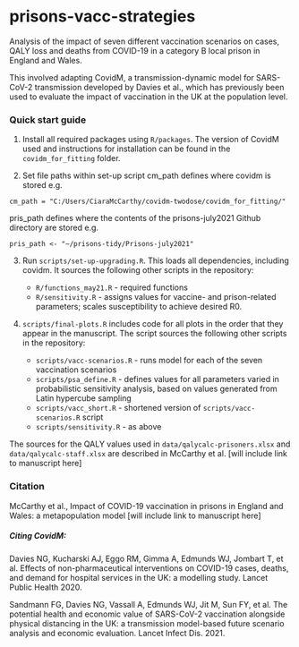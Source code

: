 # prisons-vacc-strategies

Analysis of the impact of seven different vaccination scenarios on cases, QALY loss and deaths from COVID-19 in a category B local prison in England and Wales. 

This involved adapting CovidM, a transmission-dynamic model for SARS-CoV-2 transmission  developed by Davies et al., which has previously been used to evaluate the impact of vaccination in the UK at the population level. 

### Quick start guide
1. Install all required packages using `R/packages`. The version of CovidM used and instructions for installation can be found in the `covidm_for_fitting` folder. 

2. Set file paths within set-up script
 cm_path defines where covidm is stored e.g.
 ```{r eval=FALSE}
 cm_path = "C:/Users/CiaraMcCarthy/covidm-twodose/covidm_for_fitting/"
 ```
 pris_path defines where the contents of the prisons-july2021 Github directory are stored e.g.
 ```{r eval=FALSE}
 pris_path <- "~/prisons-tidy/Prisons-july2021"
 ```
3. Run `scripts/set-up-upgrading.R`. This loads all dependencies, including covidm. It sources the following other scripts in the repository:
      * `R/functions_may21.R` - required functions
      * `R/sensitivity.R` - assigns values for vaccine- and prison-related parameters; scales susceptibility to achieve desired R0.

4. `scripts/final-plots.R` includes code for all plots in the order that they appear in the manuscript. The script sources the following other scripts in the repository:
      * `scripts/vacc-scenarios.R` - runs model for each of the seven vaccination scenarios
      * `scripts/psa_define.R` - defines values for all parameters varied in probabilistic sensitivity analysis, based on values generated from Latin hypercube sampling
      * `scripts/vacc_short.R` - shortened version of `scripts/vacc-scenarios.R` script
      * `scripts/sensitivity.R` - as above

The sources for the QALY values used in `data/qalycalc-prisoners.xlsx` and `data/qalycalc-staff.xlsx` are described in McCarthy et al. [will include link to manuscript here]

### Citation
McCarthy et al., Impact of COVID-19 vaccination in prisons in England and Wales: a metapopulation model [will include link to manuscript here]

##### Citing CovidM:
Davies NG, Kucharski AJ, Eggo RM, Gimma A, Edmunds WJ, Jombart T, et al. Effects of non-pharmaceutical interventions on COVID-19 cases, deaths, and demand for hospital services in the UK: a modelling study. Lancet Public Health 2020. 

Sandmann FG, Davies NG, Vassall A, Edmunds WJ, Jit M, Sun FY, et al. The potential health and economic value of SARS-CoV-2 vaccination alongside physical distancing in the UK: a transmission model-based future scenario analysis and economic evaluation. Lancet Infect Dis. 2021.

